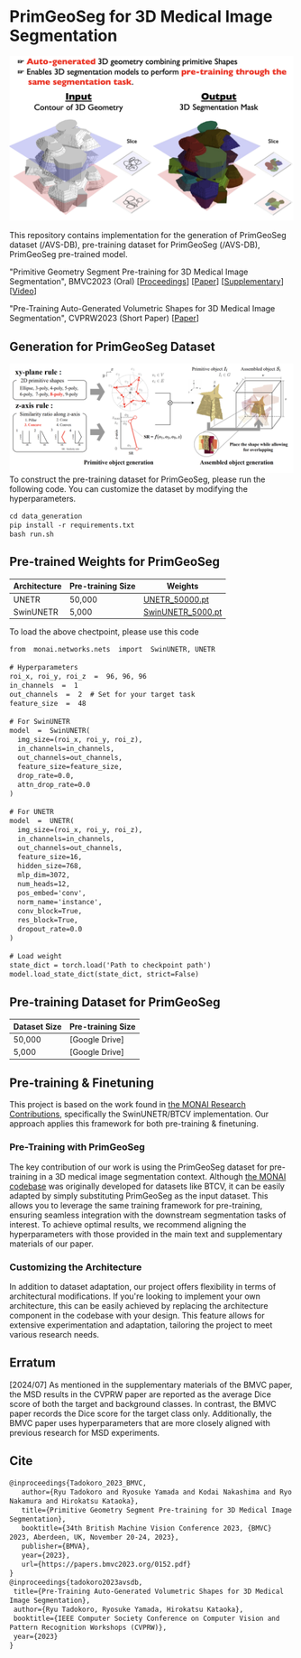 # PrimGeoSeg for 3D Medical Image Segmentation
![Main Image](figure/main.png)

This repository contains implementation for the generation of PrimGeoSeg dataset (/AVS-DB), pre-training dataset for PrimGeoSeg (/AVS-DB), PrimGeoSeg pre-trained model. 

"Primitive Geometry Segment Pre-training for 3D Medical Image Segmentation", BMVC2023 (Oral) [[Proceedings](https://proceedings.bmvc2023.org/152/)] [[Paper](https://papers.bmvc2023.org/0152.pdf)] [[Supplementary](https://bmvc2022.mpi-inf.mpg.de/BMVC2023/0152_supp.zip)] [[Video](https://bmvc2022.mpi-inf.mpg.de/BMVC2023/0152_video.mp4)]

"Pre-Training Auto-Generated Volumetric Shapes for 3D Medical Image Segmentation", CVPRW2023 (Short Paper) [[Paper](https://openaccess.thecvf.com/content/CVPR2023W/ECV/papers/Tadokoro_Pre-Training_Auto-Generated_Volumetric_Shapes_for_3D_Medical_Image_Segmentation_CVPRW_2023_paper.pdf)]

## Generation for PrimGeoSeg Dataset
![Data Construction](figure/data_generation.png)
To construct the pre-training dataset for PrimGeoSeg, please run the following code. You can customize the dataset by modifying the hyperparameters.
```
cd data_generation
pip install -r requirements.txt
bash run.sh
```

## Pre-trained Weights for PrimGeoSeg
|Architecture |Pre-training Size                          |Weights                         |
|----------------|-------------------------------|-----------------------------|
|UNETR|50,000|[UNETR_50000.pt](https://drive.google.com/file/d/1NP_WmRswaOSywqrHw_yTAaFjPhwgi34Y/view?usp=drive_link)|
|SwinUNETR          |5,000|[SwinUNETR_5000.pt](https://drive.google.com/file/d/1NbQqa2jolWbFUYriugNoW4d_vgFykn6m/view?usp=drive_link)|

To load the above chectpoint, please use this code

```
from  monai.networks.nets  import  SwinUNETR, UNETR

# Hyperparameters
roi_x, roi_y, roi_z  =  96, 96, 96
in_channels  =  1
out_channels  =  2  # Set for your target task
feature_size  =  48

# For SwinUNETR
model  =  SwinUNETR(
  img_size=(roi_x, roi_y, roi_z),
  in_channels=in_channels,
  out_channels=out_channels,
  feature_size=feature_size,
  drop_rate=0.0,
  attn_drop_rate=0.0
)

# For UNETR
model  =  UNETR(
  img_size=(roi_x, roi_y, roi_z),
  in_channels=in_channels,
  out_channels=out_channels,
  feature_size=16,
  hidden_size=768,
  mlp_dim=3072,
  num_heads=12,
  pos_embed='conv',
  norm_name='instance',
  conv_block=True,
  res_block=True,
  dropout_rate=0.0
)
	
# Load weight 
state_dict = torch.load('Path to checkpoint path')
model.load_state_dict(state_dict, strict=False)
```


## Pre-training Dataset for PrimGeoSeg

|Dataset Size |Pre-training Size                          |
|----------------|-------------------------------|
|50,000|[Google Drive]            |
|5,000          |[Google Drive]            |


## Pre-training & Finetuning
This project is based on the work found in [the MONAI Research Contributions](https://github.com/Project-MONAI/research-contributions/tree/main/SwinUNETR), specifically the SwinUNETR/BTCV implementation. Our approach applies this framework for both pre-training & finetuning.

### Pre-Training with PrimGeoSeg
The key contribution of our work is using the PrimGeoSeg dataset for pre-training in a 3D medical image segmentation context. Although [the MONAI codebase](https://github.com/Project-MONAI/research-contributions/tree/main/SwinUNETR) was originally developed for datasets like BTCV, it can be easily adapted by simply substituting PrimGeoSeg as the input dataset. This allows you to leverage the same training framework for pre-training, ensuring seamless integration with the downstream segmentation tasks of interest. To achieve optimal results, we recommend aligning the hyperparameters with those provided in the main text and supplementary materials of our paper.

###  Customizing the Architecture
In addition to dataset adaptation, our project offers flexibility in terms of architectural modifications. If you're looking to implement your own architecture, this can be easily achieved by replacing the architecture component in the codebase with your design. This feature allows for extensive experimentation and adaptation, tailoring the project to meet various research needs.

## Erratum
[2024/07] As mentioned in the supplementary materials of the BMVC paper, the MSD results in the CVPRW paper are reported as the average Dice score of both the target and background classes. In contrast, the BMVC paper records the Dice score for the target class only. Additionally, the BMVC paper uses hyperparameters that are more closely aligned with previous research for MSD experiments.


## Cite

 ```
@inproceedings{Tadokoro_2023_BMVC,
	author={Ryu Tadokoro and Ryosuke Yamada and Kodai Nakashima and Ryo Nakamura and Hirokatsu Kataoka},
	title={Primitive Geometry Segment Pre-training for 3D Medical Image Segmentation},
	booktitle={34th British Machine Vision Conference 2023, {BMVC} 2023, Aberdeen, UK, November 20-24, 2023},
	publisher={BMVA},
	year={2023},
	url={https://papers.bmvc2023.org/0152.pdf}
}
@inproceedings{tadokoro2023avsdb,
  title={Pre-Training Auto-Generated Volumetric Shapes for 3D Medical Image Segmentation},
  author={Ryu Tadokoro, Ryosuke Yamada, Hirokatsu Kataoka},
  booktitle={IEEE Computer Society Conference on Computer Vision and Pattern Recognition Workshops (CVPRW)},
  year={2023}
}
```
